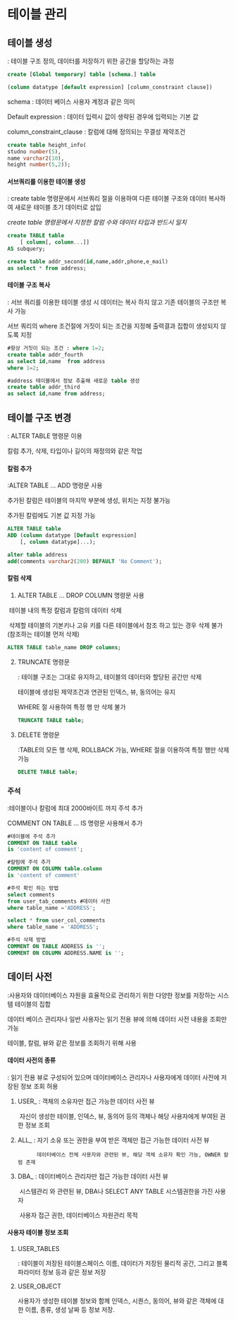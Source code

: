 # 테이블 관리

## 테이블 생성

: 테이블 구조 정의, 데이터를 저장하기 위한 공간을 할당하는 과정



```sql
create [Global temporary] table [schema.] table

(column datatype [default expression] [column_constraint clause])
```

  schema : 데이터 베이스 사용자 계정과 같은 의미

 Default expression : 데이터 입력시 값이 생략된 경우에 입력되는 기본 값

 column_constraint_clause : 칼럼에 대해 정의되는 무결성 제약조건

```sql
create table height_info(
studno number(5),
name varchar2(10),
height number(5,2));
```



#### 서브쿼리를 이용한 테이블 생성

 : create table 명령문에서 서브쿼리 절을 이용하여 다른 테이블 구조와 데이터 복사하여 새로운 테이블 초기 데이터로 삽입

  *create table 명령문에서 지정한 칼럼 수와 데이터 타입과 반드시 일치*

```sql
create TABLE table
	[ column[, column...]]
AS subquery;
```

```sql
create table addr_second(id,name,addr,phone,e_mail)
as select * from address;
```



#### 테이블 구조 복사

: 서브 쿼리를 이용한 테이블 생성 시 데이터는 복사 하지 않고 기존 테이블의 구조만 복사 가능

 서브 쿼리의 where 조건절에 거짓이 되는 조건을 지정해 출력결과 집합이 생성되지 않도록 지정

```sql
#항상 거짓이 되는 조건 : where 1=2;
create table addr_fourth
as select id,name  from address
where 1=2;
```

```sql
#address 테이블에서 정보 추출해 새로운 table 생성
create table addr_third
as select id,name from address;
```



## 테이블 구조 변경

: ALTER TABLE 명령문 이용

칼럼 추가, 삭제, 타입이나 길이의 재정의와 같은 작업



#### 칼럼 추가

:ALTER TABLE ... ADD 명령문 사용

추가된 칼럼은 테이블의 마지막 부분에 생성, 위치는 지정 불가능

추가된 칼럼에도 기본 값 지정 가능

```sql
ALTER TABLE table
ADD (column datatype [Default expression]
	[, column datatype]...);
```

```sql
alter table address
add(comments varchar2(200) DEFAULT 'No Comment');
```



#### 칼럼 삭제

1) ALTER TABLE ... DROP COLUMN 명령문 사용

​		테이블 내의 특정 칼럼과 칼럼의 데이터 삭제

​		삭제할 테이블의 기본키나 고유 키를 다른 테이블에서 참조 하고 있는 경우 삭제 불가 (참조하는 테이블 먼저 삭제)

```sql
ALTER TABLE table_name DROP columns;
```

2. TRUNCATE 명령문

   : 테이블 구조는 그대로 유지하고, 테이블의 데이터와 할당된 공간만 삭제

   테이블에 생성된 제약조건과 연관된 인덱스, 뷰, 동의어는 유지

   WHERE 절 사용하여 특정 행 만 삭제 불가 

   ```sql
   TRUNCATE TABLE table;
   ```

   

3. DELETE 명령문

   :TABLE의 모든 행 삭제, ROLLBACK 가능, WHERE 절을 이용하여 특정 행만 삭제 가능

   ```sql
   DELETE TABLE table;
   ```

   

### 주석 

:테이블이나 칼럼에 최대 2000바이트 까지 주석 추가

COMMENT ON TABLE ... IS 명령문 사용해서 추가

```sql
#테이블에 주석 추가
COMMENT ON TABLE table
is 'content of comment';

#칼럼에 주석 추가
COMMENT ON COLUMN table.column
is 'content of comment'
```

```sql
#주석 확인 하는 방법
select comments
from user_tab_comments #데이터 사전 
where table_name ='ADDRESS';

select * from user_col_comments
where table_name = 'ADDRESS';

#주석 삭제 방법
COMMENT ON TABLE ADDRESS is '';
COMMENT ON COLUMN ADDRESS.NAME is '';
```



## 데이터 사전

:사용자와 데이터베이스 자원을 효율적으로 관리하기 위한 다양한 정보를 저장하는 시스템 테이블의 집합

데이터 베이스 관리자나 일반 사용자는 읽기 전용 뷰에 의해 데이터 사전 내용을 조회만 가능

테이블, 칼럼, 뷰와 같은 정보를 조회하기 위해 사용



#### 데이터 사전의 종류

: 읽기 전용 뷰로 구성되어 있으며 데이터베이스 관리자나 사용자에게 데이터 사전에 저장된 정보 조회 허용

1) USER_ : 객체의 소유자만 접근 가능한 데이터 사전 뷰

   ​			  자신이 생성한 테이블, 인덱스, 뷰, 동의어 등의 객체나 해당 사용자에게 부여된 권한 정보 조회

2) ALL_ : 자기 소유 또는 권한을 부여 받은 객체만 접근 가능한 데이터 사전 뷰

     		 데이터베이스 전체 사용자와 관련된 뷰, 해당 객체 소유자 확인 가능, OWNER 칼럼 존재

3) DBA_ :  데이터베이스 관리자만 접근 가능한 데이터 사전 뷰

   ​			시스템관리 와 관련된 뷰, DBA나 SELECT ANY TABLE 시스템권한을 가진 사용자 

   ​			사용자 접근 권한, 데이터베이스 자원관리 목적

#### 사용자 테이블 정보 조회

1) USER_TABLES

   : 테이블이 저장된 테이블스페이스 이름, 데이터가 저장된 물리적 공간, 그리고 블록 파라미터 정보 등과 같은 정보 저장

2) USER_OBJECT

   사용자가 생성한 테이블 정보와 함께 인덱스, 시퀀스, 동의어, 뷰와 같은 객체에 대한 이름, 종류, 생성 날짜 등 정보 저장.